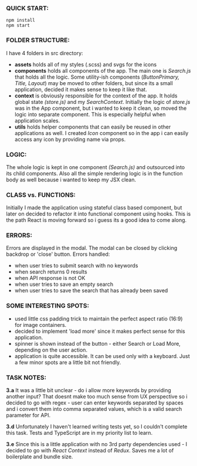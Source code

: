 ### QUICK START:

    npm install
    npm start

### FOLDER STRUCTURE:

I have 4 folders in src directory:

-   **assets** holds all of my styles (.scss) and svgs for the icons
-   **components** holds all components of the app. The main one is _Search.js_ that holds all the logic. Some utility-ish components (_ButtonPrimary, Title, Layout_) may be moved to other folders, but since its a small application, decided it makes sense to keep it like that.
-   **context** is obviously responsible for the context of the app. It holds global state _(store.js)_ and my _SearchContext_. Initially the logic of _store.js_ was in the App component, but i wanted to keep it clean, so moved the logic into separate component. This is especially helpful when application scales.
-   **utils** holds helper components that can easily be reused in other applications as well. I created _Icon_ component so in the app i can easily access any icon by providing name via props.

### LOGIC:

The whole logic is kept in one component _(Search.js)_ and outsourced into its child components. Also all the simple rendering logic is in the function body as well because i wanted to keep my JSX clean.

### CLASS vs. FUNCTIONS:

Initially I made the application using stateful class based component, but later on decided to refactor it into functional component using hooks. This is the path React is moving forward so i guess its a good idea to come along.

### ERRORS:

Errors are displayed in the modal. The modal can be closed by clicking backdrop or 'close' button. Errors handled:

-   when user tries to submit search with no keywords
-   when search returns 0 results
-   when API response is not OK
-   when user tries to save an empty search
-   when user tries to save the search that has already been saved

### SOME INTERESTING SPOTS:

-   used little css padding trick to maintain the perfect aspect ratio (16:9) for image containers.
-   decided to implement 'load more' since it makes perfect sense for this application.
-   spinner is shown instead of the button - either Search or Load More, depending on the user action.
-   application is quite accessible. It can be used only with a keyboard. Just a few minor spots are a little bit not friendly.

### TASK NOTES:

**3.a** It was a little bit unclear - do i allow more keywords by providing another input? That doesnt make too much sense from UX perspective so i decided to go with regex - user can enter keywords separated by spaces and i convert them into comma separated values, which is a valid search parameter for API.

**3.d** Unfortunately I haven't learned writing tests yet, so I couldn't complete this task. Tests and TypeScript are in my priority list to learn.

**3.e** Since this is a little application with no 3rd party dependencies used - I decided to go with _React Context_ instead of _Redux_. Saves me a lot of boilerplate and bundle size.
